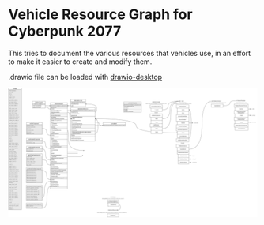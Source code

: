 # Vehicle Resource Graph for Cyberpunk 2077

This tries to document the various resources that vehicles use, in an effort to make it easier to create and modify them.

.drawio file can be loaded with [drawio-desktop](https://github.com/jgraph/drawio-desktop)

![vehicles.png](vehicles.png)